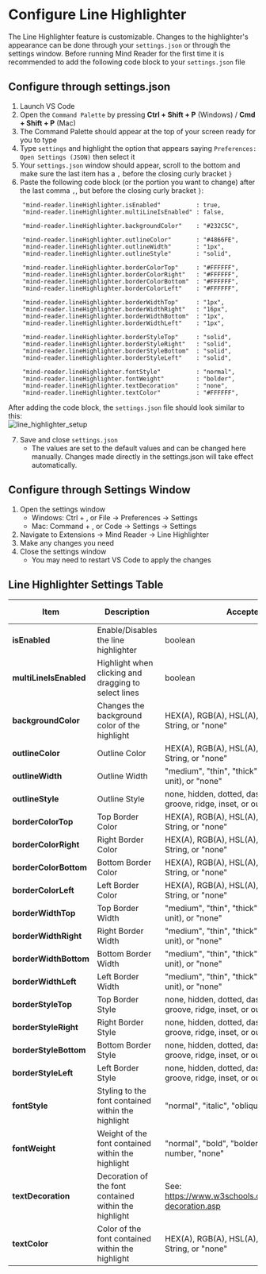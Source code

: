 # Configure Line Highlighter

The Line Highlighter feature is customizable. Changes to the highlighter's appearance can be done through your `settings.json` or through the settings window.
Before running Mind Reader for the first time it is recommended to add the following code block to your `settings.json` file

## Configure through settings.json

1. Launch VS Code
2. Open the `Command Palette` by pressing **Ctrl + Shift + P** (Windows) / **Cmd + Shift + P** (Mac)
3. The Command Palette should appear at the top of your screen ready for you to type
4. Type `settings` and highlight the option that appears saying `Preferences: Open Settings (JSON)` then select it
5. Your `settings.json` window should appear, scroll to the bottom and make sure the last item has a `,` before the closing curly bracket `}`
6. Paste the following code block (or the portion you want to change) after the last comma `,`, but before the closing curly bracket `}`:

```
    "mind-reader.lineHighlighter.isEnabled"          : true,
    "mind-reader.lineHighlighter.multiLineIsEnabled" : false,

    "mind-reader.lineHighlighter.backgroundColor"    : "#232C5C",

    "mind-reader.lineHighlighter.outlineColor"       : "#4866FE",
    "mind-reader.lineHighlighter.outlineWidth"       : "1px",
    "mind-reader.lineHighlighter.outlineStyle"       : "solid",

    "mind-reader.lineHighlighter.borderColorTop"     : "#FFFFFF",
    "mind-reader.lineHighlighter.borderColorRight"   : "#FFFFFF",
    "mind-reader.lineHighlighter.borderColorBottom"  : "#FFFFFF",
    "mind-reader.lineHighlighter.borderColorLeft"    : "#FFFFFF",

    "mind-reader.lineHighlighter.borderWidthTop"     : "1px",
    "mind-reader.lineHighlighter.borderWidthRight"   : "16px",
    "mind-reader.lineHighlighter.borderWidthBottom"  : "1px",
    "mind-reader.lineHighlighter.borderWidthLeft"    : "1px",

    "mind-reader.lineHighlighter.borderStyleTop"     : "solid",
    "mind-reader.lineHighlighter.borderStyleRight"   : "solid",
    "mind-reader.lineHighlighter.borderStyleBottom"  : "solid",
    "mind-reader.lineHighlighter.borderStyleLeft"    : "solid",

    "mind-reader.lineHighlighter.fontStyle"          : "normal",
    "mind-reader.lineHighlighter.fontWeight"         : "bolder",
    "mind-reader.lineHighlighter.textDecoration"     : "none",
    "mind-reader.lineHighlighter.textColor"          : "#FFFFFF",
```

After adding the code block, the `settings.json` file should look similar to this:\
![line_highlighter_setup](https://github.com/kelsvilla/LegoMindstormsVSExtension/assets/89543725/4e5135cb-e79d-4859-ac8c-af3ab3b6122e)

7. Save and close `settings.json`
    - The values are set to the default values and can be changed here manually. Changes made directly in the settings.json will take effect automatically.

## Configure through Settings Window

1. Open the settings window
    - Windows: Ctrl + , or File -> Preferences -> Settings
    - Mac: Command + , or Code -> Settings -> Settings
2. Navigate to Extensions -> Mind Reader -> Line Highlighter
3. Make any changes you need
4. Close the settings window
    - You may need to restart VS Code to apply the changes

## Line Highlighter Settings Table

| **Item**               | **Description**                                       | **Accepted Value**                                                           | **Default Values** |
| ---------------------- | ----------------------------------------------------- | ---------------------------------------------------------------------------- | ------------------ |
| **isEnabled**          | Enable/Disables the line highlighter                  | boolean                                                                      | true               |
| **multiLineIsEnabled** | Highlight when clicking and dragging to select lines  | boolean                                                                      | false              |
| **backgroundColor**    | Changes the background color of the highlight         | HEX(A), RGB(A), HSL(A), Predefined Color String, or "none"                   | "#232C5C"          |
| **outlineColor**       | Outline Color                                         | HEX(A), RGB(A), HSL(A), Predefined Color String, or "none"                   | "#4866FE"          |
| **outlineWidth**       | Outline Width                                         | "medium", "thin", "thick", length (integer + string unit), or "none"         | "1px"              |
| **outlineStyle**       | Outline Style                                         | none, hidden, dotted, dashed, solid, double, groove, ridge, inset, or outset | "solid"            |
| **borderColorTop**     | Top Border Color                                      | HEX(A), RGB(A), HSL(A), Predefined Color String, or "none"                   | "#FFFFFF"          |
| **borderColorRight**   | Right Border Color                                    | HEX(A), RGB(A), HSL(A), Predefined Color String, or "none"                   | "#FFFFFF"          |
| **borderColorBottom**  | Bottom Border Color                                   | HEX(A), RGB(A), HSL(A), Predefined Color String, or "none"                   | "#FFFFFF"          |
| **borderColorLeft**    | Left Border Color                                     | HEX(A), RGB(A), HSL(A), Predefined Color String, or "none"                   | "#FFFFFF"          |
| **borderWidthTop**     | Top Border Width                                      | "medium", "thin", "thick", length (integer + string unit), or "none"         | "1px"              |
| **borderWidthRight**   | Right Border Width                                    | "medium", "thin", "thick", length (integer + string unit), or "none"         | "16px"             |
| **borderWidthBottom**  | Bottom Border Width                                   | "medium", "thin", "thick", length (integer + string unit), or "none"         | "1px"              |
| **borderWidthLeft**    | Left Border Width                                     | "medium", "thin", "thick", length (integer + string unit), or "none"         | "1px"              |
| **borderStyleTop**     | Top Border Style                                      | none, hidden, dotted, dashed, solid, double, groove, ridge, inset, or outset | "solid"            |
| **borderStyleRight**   | Right Border Style                                    | none, hidden, dotted, dashed, solid, double, groove, ridge, inset, or outset | "solid"            |
| **borderStyleBottom**  | Bottom Border Style                                   | none, hidden, dotted, dashed, solid, double, groove, ridge, inset, or outset | "solid"            |
| **borderStyleLeft**    | Left Border Style                                     | none, hidden, dotted, dashed, solid, double, groove, ridge, inset, or outset | "solid"            |
| **fontStyle**          | Styling to the font contained within the highlight    | "normal", "italic", "oblique", or "none"                                     | "normal"           |
| **fontWeight**         | Weight of the font contained within the highlight     | "normal", "bold", "bolder", "lighter", string based number, "none"           | "bolder"           |
| **textDecoration**     | Decoration of the font contained within the highlight | See: https://www.w3schools.com/cssref/pr_text_text-decoration.asp            | "none"             |
| **textColor**          | Color of the font contained within the highlight      | HEX(A), RGB(A), HSL(A), Predefined Color String, or "none"                   | "#FFFFFF"          |
